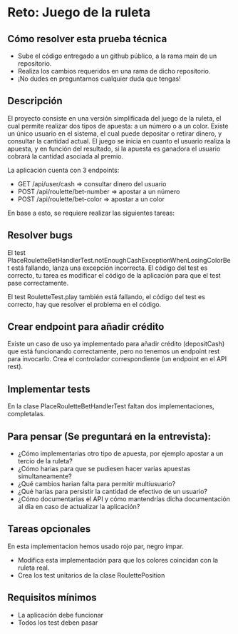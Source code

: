 # Reto: Juego de la ruleta

## Cómo resolver esta prueba técnica

- Sube el código entregado a un github público, a la rama main de un repositorio.
- Realiza los cambios requeridos en una rama de dicho repositorio.
- ¡No dudes en preguntarnos cualquier duda que tengas!

## Descripción

El proyecto consiste en una versión simplificada del juego de la ruleta, el cual permite realizar dos tipos de apuesta:
a un número o a un color. Existe un único usuario en el sistema, el cual puede depositar o retirar dinero, y consultar
la cantidad actual. El juego se inicia en cuanto el usuario realiza la apuesta, y en función del resultado, si la apuesta
es ganadora el usuario cobrará la cantidad asociada al premio.

La aplicación cuenta con 3 endpoints:

* GET /api/user/cash => consultar dinero del usuario
* POST /api/roulette/bet-number => apostar a un número
* POST /api/roulette/bet-color => apostar a un color

En base a esto, se requiere realizar las siguientes tareas:

## Resolver bugs

El test PlaceRouletteBetHandlerTest.notEnoughCashExceptionWhenLosingColorBet está fallando, lanza una excepción incorrecta. El 
código del test es correcto, tu tarea es modificar el código de la aplicación para que el test pase correctamente.

El test RouletteTest.play también está fallando, el código del test es correcto, hay que resolver el problema en el 
código.

## Crear endpoint para añadir crédito

Existe un caso de uso ya implementado para añadir crédito (depositCash) que está funcionando correctamente, pero no 
tenemos un endpoint rest para invocarlo. Crea el controlador correspondiente (un endpoint en el API rest).

## Implementar tests

En la clase PlaceRouletteBetHandlerTest faltan dos implementaciones, completalas.

## Para pensar (Se preguntará en la entrevista):

- ¿Cómo implementarias otro tipo de apuesta, por ejemplo apostar a un tercio de la ruleta?
- ¿Cómo harias para que se pudiesen hacer varias apuestas simultaneamente?
- ¿Qué cambios harian falta para permitir multiusuario?
- ¿Qué harías para persistir la cantidad de efectivo de un usuario?
- ¿Cómo documentarias el API y cómo mantendrías dicha documentación al día en caso de actualizar la aplicación?

## Tareas opcionales

En esta implementacion hemos usado rojo par, negro impar. 
- Modifica esta implementación para que los colores coincidan con la ruleta real.
- Crea los test unitarios de la clase RoulettePosition

## Requisitos mínimos

- La aplicación debe funcionar
- Todos los test deben pasar

